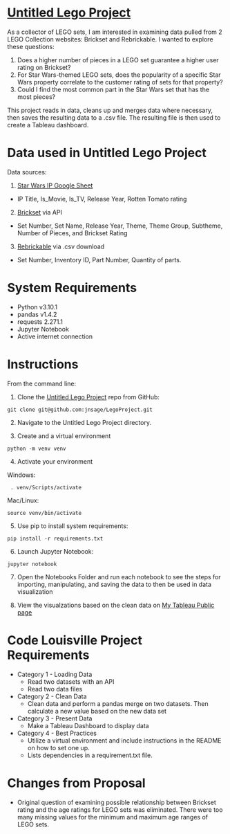 # [Untitled Lego Project](https://github.com/jnsage/LegoProject) 

As a collector of LEGO sets, I am interested in examining data pulled from 2 LEGO Collection websites: Brickset and Rebrickable. I wanted to explore these questions:

1) Does a higher number of pieces in a LEGO set guarantee a higher user rating on Brickset?
2) For Star Wars-themed LEGO sets, does the popularity of a specific Star Wars property correlate to the customer rating of sets for that property?
3) Could I find the most common part in the Star Wars set that has the most pieces?

This project reads in data, cleans up and merges data where necessary, then saves the resulting data to a .csv file. The resulting file is then used to create a Tableau dashboard.

# Data used in Untitled Lego Project
Data sources: 
1) [Star Wars IP Google Sheet](https://docs.google.com/spreadsheets/d/1xw7y9yawF6i35BTfP9M1uUawJvwpacz01Xq4MEZszBs/edit#gid=0)
- IP Title, Is_Movie, Is_TV, Release Year, Rotten Tomato rating
2) [Brickset](https://brickset.com/) via  API
- Set Number, Set Name, Release Year, Theme, Theme Group, Subtheme, Number of Pieces, and Brickset Rating
3) [Rebrickable](https://rebrickable.com) via .csv download 
- Set Number, Inventory ID, Part Number, Quantity of parts. 


# System Requirements
- Python v3.10.1
- pandas v1.4.2
- requests 2.271.1
- Jupyter Notebook
- Active internet connection
  
   
# Instructions 
From the command line:
1) Clone the [Untitled Lego Project](https://github.com/jnsage/LegoProject) repo from GitHub:
```
git clone git@github.com:jnsage/LegoProject.git
```
2) Navigate to the Untitled Lego Project directory.

3) Create and a virtual environment 
```
python -m venv venv
```
4) Activate your environment 

Windows:
```
 . venv/Scripts/activate
```
 Mac/Linux:
```
source venv/bin/activate
```
5) Use pip to install system requirements:
```
pip install -r requirements.txt
```
6) Launch Jupyter Notebook:
```
jupyter notebook
``` 

7) Open the Notebooks Folder and run each notebook to see the steps for importing, manipulating, and saving the data to then be used in data visualization

8) View the visualzations based on the clean data on [My Tableau Public page](https://public.tableau.com/app/profile/jnsage/viz/)


# Code Louisville Project Requirements
- Category 1 - Loading Data
    - Read two datasets with an API
    - Read two data files 
- Category 2 - Clean Data
    - Clean data and perform a pandas merge on two datasets. Then calculate a new value based on the new data set
- Category 3 - Present Data
    - Make a Tableau Dashboard to display data
- Category 4 - Best Practices
    - Utilize a virtual environment and include instructions in the README on how to set one up.
    - Lists dependencies in a requirement.txt file.

# Changes from Proposal
- Original question of examining possible relationship between Brickset rating and the age ratings for LEGO sets was eliminated. There were too many missing values for the minimum and maximum age ranges of LEGO sets.
 


